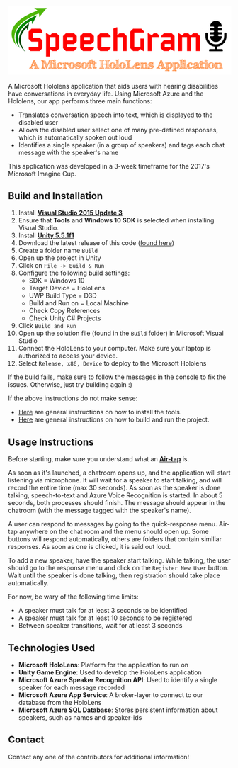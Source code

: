 ![Alt text](SpeechGram.png?raw=true "Title")

A Microsoft Hololens application that aids users with hearing disabilities have conversations in everyday life. Using Microsoft Azure and the Hololens, our app performs three main functions:

* Translates conversation speech into text, which is displayed to the disabled user
* Allows the disabled user select one of many pre-defined responses, which is automatically spoken out loud
* Identifies a single speaker (in a group of speakers) and tags each chat message with the speaker's name

This application was developed in a 3-week timeframe for the 2017's Microsoft Imagine Cup.

## Build and Installation

1. Install **[Visual Studio 2015 Update 3](https://www.visualstudio.com/downloads/)**
2. Ensure that **Tools** and **Windows 10 SDK** is selected when installing Visual Studio.
3. Install **[Unity 5.5.1f1](https://unity3d.com/get-unity/download/archive)**
4. Download the latest release of this code ([found here](https://github.com/ndass6/Speechgram/releases))
5. Create a folder name `Build`
6. Open up the project in Unity
7. Click on `File -> Build & Run`
8. Configure the following build settings: 
   * SDK = Windows 10
   * Target Device = HoloLens
   * UWP Build Type = D3D
   * Build and Run on = Local Machine 
   * Check Copy References
   * Check Unity C# Projects
9. Click `Build and Run`
10. Open up the solution file (found in the `Build` folder) in Microsoft Visual Studio
11. Connect the HoloLens to your computer. Make sure your laptop is authorized to access your device. 
12. Select `Release, x86, Device` to deploy to the Microsoft Hololens

If the build fails, make sure to follow the messages in the console to fix the issues. Otherwise, just try building again :)

If the above instructions do not make sense:
* [Here](https://developer.microsoft.com/en-us/windows/holographic/install_the_tools) are general instructions on how to install the tools.
* [Here](https://developer.microsoft.com/en-us/windows/holographic/holograms_100) are general instructions on how to build and run the project.

## Usage Instructions

Before starting, make sure you understand what an **[Air-tap](https://developer.microsoft.com/en-us/windows/holographic/gestures#press_and_release)** is.

As soon as it's launched, a chatroom opens up, and the application will start listening via microphone. It will wait for a speaker to start talking, and will record the entire time (max 30 seconds). As soon as the speaker is done talking, speech-to-text and Azure Voice Recognition is started. In about 5 seconds, both processes should finish. The message should appear in the chatroom (with the message tagged with the speaker's name).

A user can respond to messages by going to the quick-response menu. Air-tap anywhere on the chat room and the menu should open up. Some buttons will respond automatically, others are folders that contain similiar responses. As soon as one is clicked, it is said out loud.

To add a new speaker, have the speaker start talking. While talking, the user should go to the response menu and click on the `Register New User` button. Wait until the speaker is done talking, then registration should take place automatically.

For now, be wary of the following time limits:
* A speaker must talk for at least 3 seconds to be identified
* A speaker must talk for at least 10 seconds to be registered
* Between speaker transitions, wait for at least 3 seconds

## Technologies Used

* **Microsoft HoloLens**: Platform for the application to run on
* **Unity Game Engine**: Used to develop the HoloLens application
* **Microsoft Azure Speaker Recognition API**: Used to identify a single speaker for each message recorded
* **Microsoft Azure App Service**: A broker-layer to connect to our database from the HoloLens
* **Microsoft Azure SQL Database**: Stores persistent information about speakers, such as names and speaker-ids

## Contact

Contact any one of the contributors for additional information!
